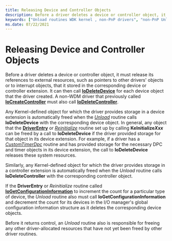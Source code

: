```yaml
---
title: Releasing Device and Controller Objects
description: Before a driver deletes a device or controller object, it must release its references to external resources, such as pointers to other drivers' objects or to interrupt objects, that it stored in the corresponding device or controller extension.
keywords: ["Unload routines WDK kernel , non-PnP drivers", "non-PnP Unload routine WDK kernel", "releasing devices", "releasing controller objects", "device releases WDK kernel", "controller objects WDK kernel , releasing"]
ms.date: 07/22/2021
---
```


# Releasing Device and Controller Objects

Before a driver deletes a device or controller object, it must release its references to external resources, such as pointers to other drivers' objects or to interrupt objects, that it stored in the corresponding device or controller extension. It can then call [**IoDeleteDevice**](/windows-hardware/drivers/ddi/wdm/nf-wdm-iodeletedevice) for each device object that the driver created. A non-WDM driver that previously called [**IoCreateController**](/windows-hardware/drivers/ddi/ntddk/nf-ntddk-iocreatecontroller) must also call [**IoDeleteController**](/windows-hardware/drivers/ddi/ntddk/nf-ntddk-iodeletecontroller).

Any Kernel-defined object for which the driver provides storage in a device extension is automatically freed when the [*Unload*](/windows-hardware/drivers/ddi/wdm/nc-wdm-driver_unload) routine calls **IoDeleteDevice** with the corresponding device object. In general, any object that the [**DriverEntry**](/windows-hardware/drivers/ddi/wdm/nc-wdm-driver_initialize) or [*Reinitialize*](/windows-hardware/drivers/ddi/ntddk/nc-ntddk-driver_reinitialize) routine set up by calling **KeInitialize*Xxx*** can be freed by a call to **IoDeleteDevice** if the driver provided storage for that object in its device extension. For example, if a driver has a [*CustomTimerDpc*](using-a-customtimerdpc-routine.md) routine and has provided storage for the necessary DPC and timer objects in its device extension, the call to **IoDeleteDevice** releases these system resources.

Similarly, any Kernel-defined object for which the driver provides storage in a controller extension is automatically freed when the *Unload* routine calls **IoDeleteController** with the corresponding controller object.

If the **DriverEntry** or *Reinitialize* routine called [**IoGetConfigurationInformation**](/windows-hardware/drivers/ddi/ntddk/nf-ntddk-iogetconfigurationinformation) to increment the count for a particular type of device, the *Unload* routine also must call **IoGetConfigurationInformation** and decrement the count for its devices in the I/O manager's global configuration information structure as it deletes the corresponding device objects.

Before it returns control, an *Unload* routine also is responsible for freeing any other driver-allocated resources that have not yet been freed by other driver routines.
